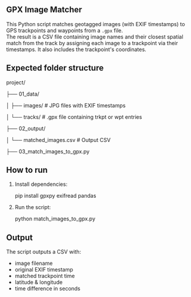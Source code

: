 ## GPX Image Matcher
This Python script matches geotagged images (with EXIF timestamps) to GPS trackpoints and waypoints from a `.gpx` file.  
The result is a CSV file containing image names and their closest spatial match from the track by assigning each image to a trackpoint via their timestamps. It also includes the trackpoint's coordinates.

## Expected folder structure

project/

├── 01_data/

│ ├── images/ # JPG files with EXIF timestamps

│ └── tracks/ # .gpx file containing trkpt or wpt entries

├── 02_output/

│ └── matched_images.csv # Output CSV

├── 03_match_images_to_gpx.py

## How to run
1. Install dependencies:
   
   pip install gpxpy exifread pandas
   
3. Run the script:
   
   python match_images_to_gpx.py

## Output
The script outputs a CSV with:
- image filename
- original EXIF timestamp
- matched trackpoint time
- latitude & longitude
- time difference in seconds

